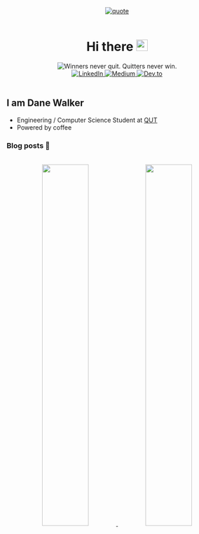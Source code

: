 <div align="center">
<a href="#">
<img src="https://quotes-github-readme.vercel.app/api?type=vertical&theme=dark" alt="quote">
</a>
</div>
</br>

<div align="center">

<h1>
Hi there <img height="26rem" src="https://media.giphy.com/media/hvRJCLFzcasrR4ia7z/giphy.gif" alt="wave" />
</h1>

<a>
  <img src="https://readme-typing-svg.herokuapp.com?center=true&vCenter=true&font=Poppins&duration=4000&color=C9D1D9&lines=Winners+never+quit.;Quitters+never+win." alt="Winners never quit. Quitters never win."/>
</a>

<div>
<a href="https://www.linkedin.com/in/danecwalker/">
  <img
    src="https://img.shields.io/badge/LinkedIn-0077B5?style=for-the-badge&logo=linkedin&logoColor=white"
    alt="LinkedIn"
  />
</a>
<a href="https://medium.com/@danecwalker">
  <img
    src="https://img.shields.io/badge/Medium-12100E?style=for-the-badge&logo=medium&logoColor=white"
    alt="Medium"
  />
</a>
<a href="https://app.daily.dev/danecwalker">
  <img
    src="https://img.shields.io/badge/dev.to-0A0A0A?style=for-the-badge&logo=devdotto&logoColor=white"
    alt="Dev.to"
  />
</a>
</div>
</div>

<br/>

## I am Dane Walker

- Engineering / Computer Science Student at [QUT](https://www.qut.edu.au/)
- Powered by coffee 

### Blog posts 📕
<!-- BLOG-POST-LIST:START -->
<!-- BLOG-POST-LIST:END -->

<br/>

<div align="center">
<a href="#">
  <img width="46%" src="https://github-readme-stats.vercel.app/api?username=danecwalker&count_private=true&include_all_commits=true&custom_title=My%20Stats%20%F0%9F%9A%80&theme=dark&show_icons=true&border_color=00000000" />
</a>
<a href="#">
  <img width="46%" src="https://github-readme-streak-stats.herokuapp.com/demo/preview.php?user=danecwalker&theme=dark&date_format=j%20M%5B%20Y%5D&dates=9f9f9f&fire=79ff97&ring=79ff97&currStreakLabel=79ff97&stroke=9f9f9f&border=00000000" />
</a>
</div>
